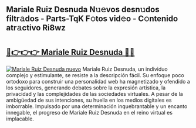 ## Mariale Ruiz Desnuda N𝚞𝚎vos desn𝚞dos filtr𝚊dos - Parts-TqK F𝚘tos vid𝚎o - C𝚘ntenido atr𝚊ctivo Ri8wz

# <h2><a href="http://mb7rwze.tromn.icu/?c=Mariale+Ruiz+Desnuda">🔗👉👉👉 Mariale Ruiz Desnuda 🔗🔗</a></h2>

[![Mariale Ruiz Desnuda nuevo](https://i.imgur.com/pEAQMta.gif)](http://mb7rwze.tromn.icu/?c=Mariale+Ruiz+Desnuda)
Mariale Ruiz Desnuda, un individuo complejo y estimulante, se resiste a la descripción fácil. Su enfoque poco ortodoxo para construir una personalidad web ha magnetizado y ofendido a los seguidores, generando debates sobre la expresión artística, la privacidad y las complejidades de las sociedades virtuales. A pesar de la ambigüedad de sus intenciones, su huella en los medios digitales es imborrable. Impulsado por una determinación inquebrantable y un encanto innegable, el progreso de Mariale Ruiz Desnuda en el reino virtual es implacable.
